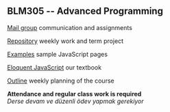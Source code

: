 ## BLM305 -- Advanced Programming

[Mail group](https://groups.google.com/forum/#!forum/fsmvu-mae/join) communication and assignments

[Repository](https://github.com/maeyler/BLM305) weekly work and term project

[Examples](https://maeyler.github.io/JS/) sample JavaScript pages

[Eloquent JavaScript](http://eloquentjavascript.net/) our textbook

[Outline](https://github.com/maeyler/BLM305/blob/master/BLM_305_Outline.xls?raw=true) weekly planning of the course 


**Attendance and regular class work is required** <br>
_Derse devam ve düzenli ödev yapmak gerekiyor_

